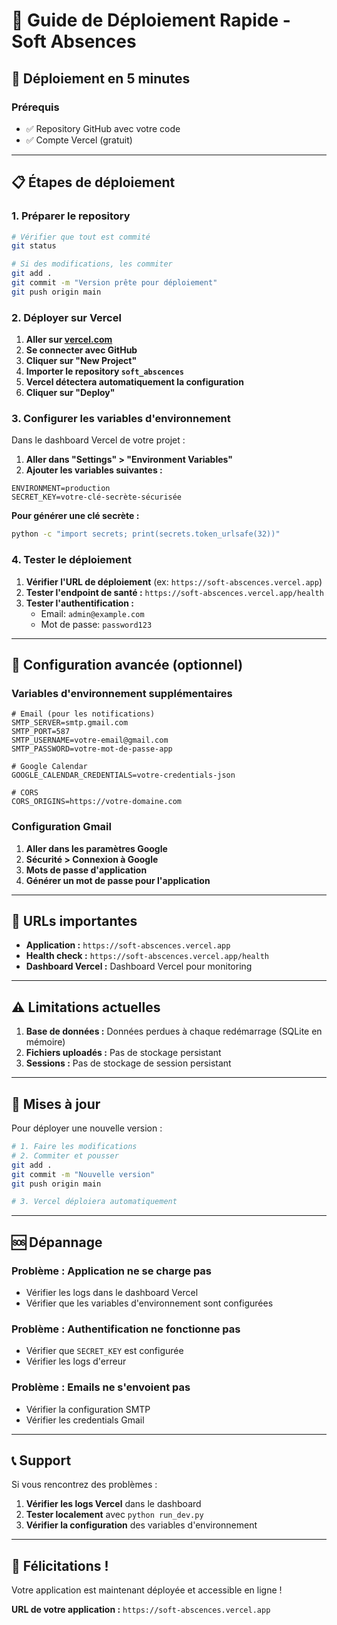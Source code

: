 # 🚀 Guide de Déploiement Rapide - Soft Absences

## 🎯 Déploiement en 5 minutes

### Prérequis
- ✅ Repository GitHub avec votre code
- ✅ Compte Vercel (gratuit)

---

## 📋 Étapes de déploiement

### 1. Préparer le repository
```bash
# Vérifier que tout est commité
git status

# Si des modifications, les commiter
git add .
git commit -m "Version prête pour déploiement"
git push origin main
```

### 2. Déployer sur Vercel

1. **Aller sur [vercel.com](https://vercel.com)**
2. **Se connecter avec GitHub**
3. **Cliquer sur "New Project"**
4. **Importer le repository `soft_abscences`**
5. **Vercel détectera automatiquement la configuration**
6. **Cliquer sur "Deploy"**

### 3. Configurer les variables d'environnement

Dans le dashboard Vercel de votre projet :

1. **Aller dans "Settings" > "Environment Variables"**
2. **Ajouter les variables suivantes :**

```env
ENVIRONMENT=production
SECRET_KEY=votre-clé-secrète-sécurisée
```

**Pour générer une clé secrète :**
```bash
python -c "import secrets; print(secrets.token_urlsafe(32))"
```

### 4. Tester le déploiement

1. **Vérifier l'URL de déploiement** (ex: `https://soft-abscences.vercel.app`)
2. **Tester l'endpoint de santé :** `https://soft-abscences.vercel.app/health`
3. **Tester l'authentification :**
   - Email: `admin@example.com`
   - Mot de passe: `password123`

---

## 🔧 Configuration avancée (optionnel)

### Variables d'environnement supplémentaires

```env
# Email (pour les notifications)
SMTP_SERVER=smtp.gmail.com
SMTP_PORT=587
SMTP_USERNAME=votre-email@gmail.com
SMTP_PASSWORD=votre-mot-de-passe-app

# Google Calendar
GOOGLE_CALENDAR_CREDENTIALS=votre-credentials-json

# CORS
CORS_ORIGINS=https://votre-domaine.com
```

### Configuration Gmail

1. **Aller dans les paramètres Google**
2. **Sécurité > Connexion à Google**
3. **Mots de passe d'application**
4. **Générer un mot de passe pour l'application**

---

## 🎯 URLs importantes

- **Application :** `https://soft-abscences.vercel.app`
- **Health check :** `https://soft-abscences.vercel.app/health`
- **Dashboard Vercel :** Dashboard Vercel pour monitoring

---

## ⚠️ Limitations actuelles

1. **Base de données :** Données perdues à chaque redémarrage (SQLite en mémoire)
2. **Fichiers uploadés :** Pas de stockage persistant
3. **Sessions :** Pas de stockage de session persistant

---

## 🔄 Mises à jour

Pour déployer une nouvelle version :

```bash
# 1. Faire les modifications
# 2. Commiter et pousser
git add .
git commit -m "Nouvelle version"
git push origin main

# 3. Vercel déploiera automatiquement
```

---

## 🆘 Dépannage

### Problème : Application ne se charge pas
- Vérifier les logs dans le dashboard Vercel
- Vérifier que les variables d'environnement sont configurées

### Problème : Authentification ne fonctionne pas
- Vérifier que `SECRET_KEY` est configurée
- Vérifier les logs d'erreur

### Problème : Emails ne s'envoient pas
- Vérifier la configuration SMTP
- Vérifier les credentials Gmail

---

## 📞 Support

Si vous rencontrez des problèmes :

1. **Vérifier les logs Vercel** dans le dashboard
2. **Tester localement** avec `python run_dev.py`
3. **Vérifier la configuration** des variables d'environnement

---

## 🎉 Félicitations !

Votre application est maintenant déployée et accessible en ligne ! 

**URL de votre application :** `https://soft-abscences.vercel.app` 